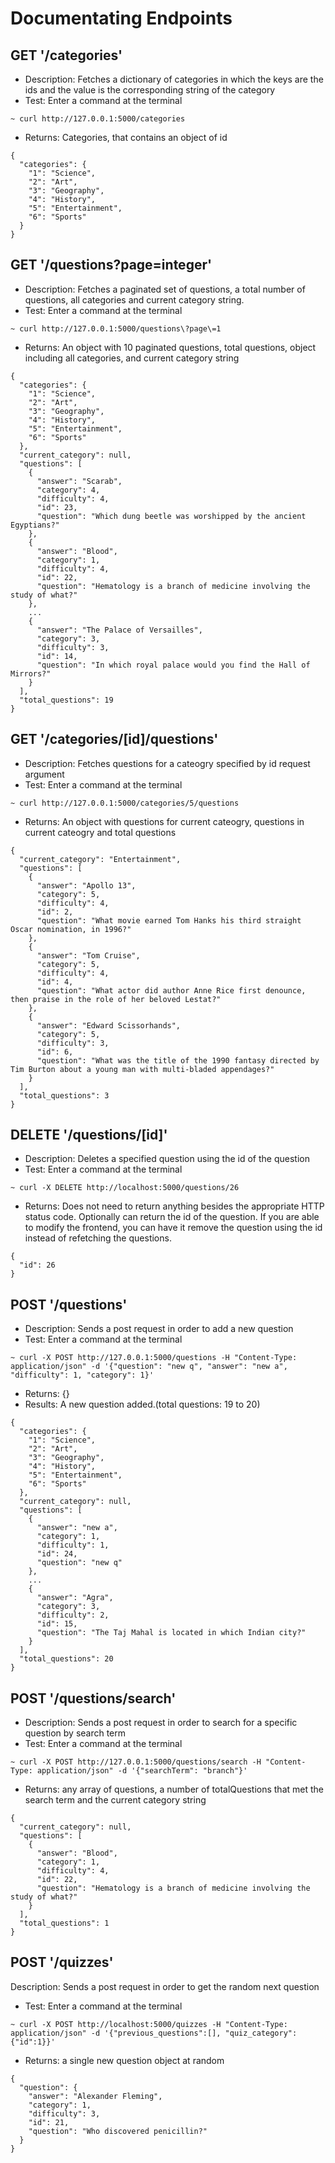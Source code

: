# Documentating Endpoints

## GET '/categories'

* Description: Fetches a dictionary of categories in which the keys are the ids and the value is the corresponding string of the category  
* Test: Enter a command at the terminal

```
~ curl http://127.0.0.1:5000/categories
```

* Returns: Categories, that contains an object of id

```
{
  "categories": {
    "1": "Science",
    "2": "Art",
    "3": "Geography",
    "4": "History",
    "5": "Entertainment",
    "6": "Sports"
  }
}
```

## GET '/questions?page=integer'

* Description: Fetches a paginated set of questions, a total number of questions, all categories and current category string.  
* Test: Enter a command at the terminal

```
~ curl http://127.0.0.1:5000/questions\?page\=1
```

* Returns: An object with 10 paginated questions, total questions, object including all categories, and current category string

```
{
  "categories": {
    "1": "Science",
    "2": "Art",
    "3": "Geography",
    "4": "History",
    "5": "Entertainment",
    "6": "Sports"
  },
  "current_category": null,
  "questions": [
    {
      "answer": "Scarab",
      "category": 4,
      "difficulty": 4,
      "id": 23,
      "question": "Which dung beetle was worshipped by the ancient Egyptians?"
    },
    {
      "answer": "Blood",
      "category": 1,
      "difficulty": 4,
      "id": 22,
      "question": "Hematology is a branch of medicine involving the study of what?"
    },
    ...
    {
      "answer": "The Palace of Versailles",
      "category": 3,
      "difficulty": 3,
      "id": 14,
      "question": "In which royal palace would you find the Hall of Mirrors?"
    }
  ],
  "total_questions": 19
}
```

## GET '/categories/[id]/questions'

* Description: Fetches questions for a cateogry specified by id request argument  
* Test: Enter a command at the terminal

```
~ curl http://127.0.0.1:5000/categories/5/questions
```

* Returns: An object with questions for current cateogry, questions in current cateogry and total questions

```
{
  "current_category": "Entertainment",
  "questions": [
    {
      "answer": "Apollo 13",
      "category": 5,
      "difficulty": 4,
      "id": 2,
      "question": "What movie earned Tom Hanks his third straight Oscar nomination, in 1996?"
    },
    {
      "answer": "Tom Cruise",
      "category": 5,
      "difficulty": 4,
      "id": 4,
      "question": "What actor did author Anne Rice first denounce, then praise in the role of her beloved Lestat?"
    },
    {
      "answer": "Edward Scissorhands",
      "category": 5,
      "difficulty": 3,
      "id": 6,
      "question": "What was the title of the 1990 fantasy directed by Tim Burton about a young man with multi-bladed appendages?"
    }
  ],
  "total_questions": 3
}
```

## DELETE '/questions/[id]'

* Description: Deletes a specified question using the id of the question  
* Test: Enter a command at the terminal
```
~ curl -X DELETE http://localhost:5000/questions/26
```
* Returns: Does not need to return anything besides the appropriate HTTP status code. Optionally can return the id of the question. If you are able to modify the frontend, you can have it remove the question using the id instead of refetching the questions.
```
{
  "id": 26
}
```

## POST '/questions'

* Description: Sends a post request in order to add a new question  
* Test: Enter a command at the terminal

```
~ curl -X POST http://127.0.0.1:5000/questions -H "Content-Type: application/json" -d '{"question": "new q", "answer": "new a", "difficulty": 1, "category": 1}'
```

* Returns: {}
* Results: A new question added.(total questions: 19 to 20)

```
{
  "categories": {
    "1": "Science",
    "2": "Art",
    "3": "Geography",
    "4": "History",
    "5": "Entertainment",
    "6": "Sports"
  },
  "current_category": null,
  "questions": [
    {
      "answer": "new a",
      "category": 1,
      "difficulty": 1,
      "id": 24,
      "question": "new q"
    },
    ...
    {
      "answer": "Agra",
      "category": 3,
      "difficulty": 2,
      "id": 15,
      "question": "The Taj Mahal is located in which Indian city?"
    }
  ],
  "total_questions": 20
}
```

## POST '/questions/search'

* Description: Sends a post request in order to search for a specific question by search term  
* Test: Enter a command at the terminal

```
~ curl -X POST http://127.0.0.1:5000/questions/search -H "Content-Type: application/json" -d '{"searchTerm": "branch"}'
```

* Returns: any array of questions, a number of totalQuestions that met the search term and the current category string

```
{
  "current_category": null,
  "questions": [
    {
      "answer": "Blood",
      "category": 1,
      "difficulty": 4,
      "id": 22,
      "question": "Hematology is a branch of medicine involving the study of what?"
    }
  ],
  "total_questions": 1
}
```

## POST '/quizzes'

Description: Sends a post request in order to get the random next question  
* Test: Enter a command at the terminal
```
~ curl -X POST http://localhost:5000/quizzes -H "Content-Type: application/json" -d '{"previous_questions":[], "quiz_category":{"id":1}}'
```
* Returns: a single new question object at random

```
{
  "question": {
    "answer": "Alexander Fleming",
    "category": 1,
    "difficulty": 3,
    "id": 21,
    "question": "Who discovered penicillin?"
  }
}
```
